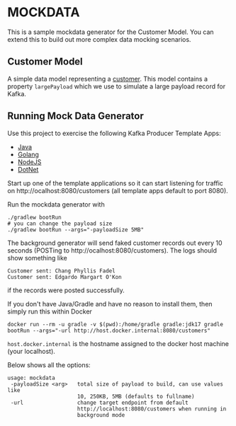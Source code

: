 # MOCKDATA

This is a sample mockdata generator for the Customer Model.  You can extend this to build out more complex data mocking scenarios.

## Customer Model

A simple data model representing a [customer](./src/main/avro/customer.avsc).  This model contains a property `largePayload` which we use to simulate a large payload record for Kafka.

## Running Mock Data Generator

Use this project to exercise the following Kafka Producer Template Apps:
- [Java](../../../../kafka-java-template)
- [Golang](../../../../kafka-go-template)
- [NodeJS](../../../../kafka-node-template)
- [DotNet](../../../../kafka-dotnet-template)


Start up one of the template applications so it can start listening for traffic on http://ocalhost:8080/customers (all template apps default to port 8080).

Run the mockdata generator with
```shell
./gradlew bootRun
# you can change the payload size
./gradlew bootRun --args="-payloadSize 5MB"
```

The background generator will send faked customer records out every 10 seconds (POSTing to http://ocalhost:8080/customers).  The logs should show something like
```text
Customer sent: Chang Phyllis Fadel
Customer sent: Edgardo Margart O'Kon
```
if the records were posted successfully.


If you don't have Java/Gradle and have no reason to install them, then simply run this within Docker
```shell
docker run --rm -u gradle -v $(pwd):/home/gradle gradle:jdk17 gradle bootRun --args="-url http://host.docker.internal:8080/customers"
```

`host.docker.internal` is the hostname assigned to the docker host machine (your localhost).


Below shows all the options:
```text
usage: mockdata
 -payloadSize <arg>   total size of payload to build, can use values like
                      10, 250KB, 5MB (defaults to fullname)
 -url                 change target endpoint from default
                      http://localhost:8080/customers when running in
                      background mode

```
